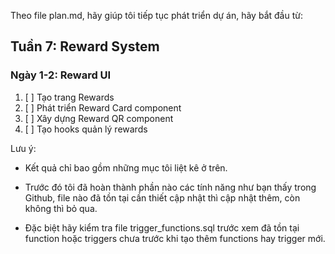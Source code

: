 Theo file plan.md, hãy giúp tôi tiếp tục phát triển dự án, hãy bắt đầu từ: 

## Tuần 7: Reward System

### Ngày 1-2: Reward UI

1. [ ] Tạo trang Rewards
2. [ ] Phát triển Reward Card component
3. [ ] Xây dựng Reward QR component
4. [ ] Tạo hooks quản lý rewards

Lưu ý:  
* Kết quả chỉ bao gồm những mục tôi liệt kê ở trên.

* Trước đó tôi đã hoàn thành phần nào các tính năng như bạn thấy trong Github, file nào đã tồn tại cần thiết cập nhật thì cập nhật thêm, còn không thì bỏ qua.

* Đặc biệt hãy kiểm tra file trigger_functions.sql​  trước xem đã tồn tại function hoặc triggers chưa trước khi tạo thêm functions hay trigger mới.